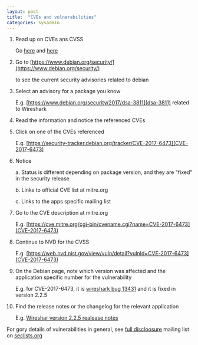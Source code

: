 ```yaml
---
layout: post
title:  "CVEs and vulnerabilities"
categories: sysadmin
---
```


1. Read up on CVEs ans CVSS

    Go [here](https://cve.mitre.org/about/) and [here](https://www.first.org/cvss)

1. Go to [https://www.debian.org/security/](https://www.debian.org/security/)

    to see the current security advisories related to debian

2. Select an advisory for a package you know

    E.g. [https://www.debian.org/security/2017/dsa-3811](dsa-3811) related to Wireshark

3. Read the information and notice the referenced CVEs

4. Click on one of the CVEs referenced

    E.g. [https://security-tracker.debian.org/tracker/CVE-2017-6473](CVE-2017-6473)

5. Notice

    a. Status is different depending on package version, and they are "fixed" in the security release

    b. Links to official CVE list at mitre.org

    c. Links to the apps specific mailing list

6. Go to the CVE description at mitre.org

    E.g. [https://cve.mitre.org/cgi-bin/cvename.cgi?name=CVE-2017-6473](CVE-2017-6473)

7. Continue to NVD for the CVSS

    E.g. [https://web.nvd.nist.gov/view/vuln/detail?vulnId=CVE-2017-6473](CVE-2017-6473)

8. On the Debian page, note which version was affected and the application specific number for the vulnerability

    E.g. for CVE-2017-6473, it is [wireshark bug 13431](https://bugs.wireshark.org/bugzilla/show_bug.cgi?id=13431) and it is fixed in version 2.2.5

9. Find the release notes or the changelog for the relevant application

    E.g. [Wireshar version 2.2.5 realease notes](https://www.wireshark.org/docs/relnotes/wireshark-2.2.5.html#_bug_fixes)

For gory details of vulnerabilities in general, see [full discloosure](http://seclists.org/fulldisclosure/) mailing list on [seclists.org](seclists.org)
